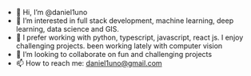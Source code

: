 - 👋 Hi, I’m @daniel1uno
- 👀 I’m interested in full stack development, machine learning, deep learning, data science and GIS. 
- 🌱 I prefer working with python, typescript, javascript, react js. I enjoy challenging projects. been working lately with computer vision
- 💞️ I’m looking to collaborate on fun and challenging projects
- 📫 How to reach me: daniel1uno@gmail.com

<!---
daniel1uno/daniel1uno is a ✨ special ✨ repository because its `README.md` (this file) appears on your GitHub profile.
You can click the Preview link to take a look at your changes.
--->
